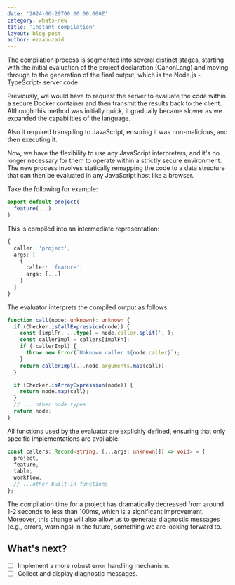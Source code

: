```yaml
---
date: '2024-06-29T00:00:00.000Z'
category: whats-new
title: 'Instant compilation'
layout: blog-post
author: ezzabuzaid
---
```


The compilation process is segmented into several distinct stages, starting with the initial evaluation of the project declaration (CanonLang) and moving through to the generation of the final output, which is the Node.js -TypeScript- server code.

Previously, we would have to request the server to evaluate the code within a secure Docker container and then transmit the results back to the client. Although this method was initially quick, it gradually became slower as we expanded the capabilities of the language.

Also it required transpiling to JavaScript, ensuring it was non-malicious, and then executing it.

Now, we have the flexibility to use any JavaScript interpreters, and it's no longer necessary for them to operate within a strictly secure environment. The new process involves statically remapping the code to a data structure that can then be evaluated in any JavaScript host like a browser.

Take the following for example:

```ts
export default project(
  feature(...)
)
```

This is compiled into an intermediate representation:

```ts
{
  caller: 'project',
  args: [
    {
      caller: 'feature',
      args: [...]
    }
  ]
}
```

The evaluator interprets the compiled output as follows:

```ts
function call(node: unknown): unknown {
  if (Checker.isCallExpression(node)) {
    const [implFn, ...type] = node.caller.split('.');
    const callerImpl = callers[implFn];
    if (!callerImpl) {
      throw new Error(`Unknown caller ${node.caller}`);
    }
    return callerImpl(...node.arguments.map(call));
  }

  if (Checker.isArrayExpression(node)) {
    return node.map(call);
  }
  // ... other node types
  return node;
}
```

All functions used by the evaluator are explicitly defined, ensuring that only specific implementations are available:

```ts
const callers: Record<string, (...args: unknown[]) => void> = {
  project,
  feature,
  table,
  workflow,
  // ...other built-in functions
};
```

The compilation time for a project has dramatically decreased from around 1-2 seconds to less than 100ms, which is a significant improvement. Moreover, this change will also allow us to generate diagnostic messages (e.g., errors, warnings) in the future, something we are looking forward to.

## What's next?

- [ ] Implement a more robust error handling mechanism.
- [ ] Collect and display diagnostic messages.
